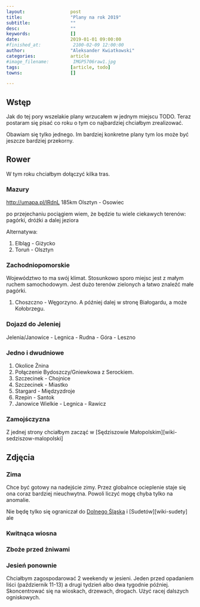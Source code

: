 ```yaml
---
layout:                 post
title:                  "Plany na rok 2019"
subtitle:               ""
desc:                   ""
keywords:               []
date:                   2019-01-01 09:00:00
#finished_at:            2100-02-09 12:00:00
author:                 "Aleksander Kwiatkowski"
categories:             article
#image_filename:         IMGP5706raw1.jpg
tags:                   [article, todo]
towns:                  []

---
```



## Wstęp

Jak do tej pory wszelakie plany wrzucałem w jednym miejscu TODO.
Teraz postaram się pisać co roku o tym co najbardziej chciałbym zrealizować.

Obawiam się tylko jednego. Im bardziej konkretne plany tym los może być jeszcze
bardziej przekorny.

## Rower

W tym roku chciałbym dołączyć kilka tras.

### Mazury

http://umapa.pl/lRdnL 185km Olsztyn - Osowiec

po przejechaniu pociągiem wiem, że będzie tu wiele ciekawych terenów: pagórki, dróżki
a dalej jeziora

Alternatywa:

1. Elbląg - Giżycko
2. Toruń - Olsztyn

### Zachodniopomorskie

Województwo to ma swój klimat. Stosunkowo sporo miejsc jest z małym ruchem samochodowym. Jest dużo terenów zielonych a łatwo znaleźć małe pagórki.

1. Choszczno - Węgorzyno. A później dalej w stronę Białogardu, a może Kołobrzegu.

### Dojazd do Jeleniej

Jelenia/Janowice - Legnica - Rudna - Góra - Leszno

### Jedno i dwudniowe

1. Okolice Żnina
2. Połączenie Bydoszczy/Gniewkowa z Serockiem.
3. Szczecinek - Chojnice
4. Szczecinek - Miastko
5. Stargard - Międzyzdroje
6. Rzepin - Santok
7. Janowice Wielkie - Legnica - Rawicz

### Zamojśczyzna

Z jednej strony chciałbym zacząć w [Sędziszowie Małopolskim][wiki-sedziszow-malopolski]

## Zdjęcia

### Zima

Chce być gotowy na nadejście zimy. Przez globalnce ocieplenie staje się ona
coraz bardziej nieuchwytna. Powoli liczyć mogę chyba tylko na anomalie.

[wiki-dolny-slask]: https://pl.wikipedia.org/wiki/Dolny_%C5%9Al%C4%85sk

Nie będę tylko się ograniczał do [Dolnego Śląska][wiki-dolny-slask]
i [Sudetów][wiki-sudety] ale

### Kwitnąca wiosna

### Zboże przed żniwami

### Jesień ponownie

Chciałbym zagospodarować 2 weekendy w jesieni. Jeden przed opadaniem liści
(październik 11-13) a drugi tydzień albo dwa tygodnie później.
Skoncentrować się na wioskach, drzewach, drogach. Użyć racej dalszych ogniskowych.
